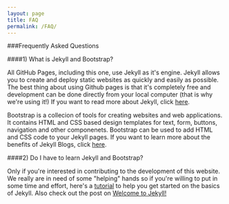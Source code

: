```yaml
---
layout: page
title: FAQ
permalink: /FAQ/
---
```


###Frequently Asked Questions

####1) What is Jekyll and Bootstrap?

All GitHub Pages, including this one, use Jekyll as it's engine. Jekyll allows you to create and deploy static websites as quickly and easily as possible. The best thing about using Github pages is that it's completely free and development can be done directly from your local computer (that is why we're using it!) If you want to read more about Jekyll, click [here](http://jekyllbootstrap.com/lessons/jekyll-introduction.html). 

Bootstrap is a collecion of tools for creating websites and web applications. It contains HTML and CSS based design templates for text, form, buttons, navigation and other componenets. Bootstrap can be used to add HTML and CSS code to your Jekyll pages. If you want to learn more about the benefits of Jekyll Blogs, click [here](http://jekyllbootstrap.com/lessons/jekyll-introduction.html).

####2) Do I have to learn Jekyll and Bootstrap?

Only if you're interested in contributing to the development of this website. We really are in need of some "helping" hands so if you're willing to put in some time and effort, here's a [tutorial](http://learn.andrewmunsell.com/learn/jekyll-by-example/introduction) to help you get started on the basics of Jekyll. Also check out the post on [Welcome to Jekyll!](http://euts.github.io/jekyll/update/2014/11/11/welcome-to-jekyll.html)



